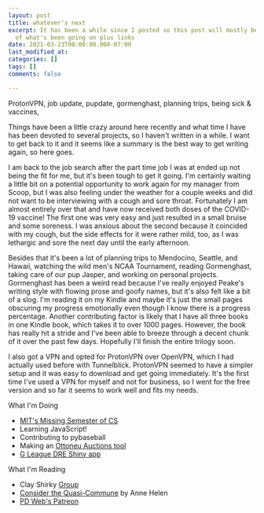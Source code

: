 ```yaml
---
layout: post
title: whatever's next
excerpt: It has been a while since I posted so this post will mostly be a summary
  of what's been going on plus links
date: 2021-03-23T00:00:00.000-07:00
last_modified_at: 
categories: []
tags: []
comments: false

---
```

ProtonVPN, job update, pupdate, gormenghast, planning trips, being sick & vaccines,

Things have been a little crazy around here recently and what time I have has been devoted to several projects, so I haven't written in a while. I want to get back to it and it seems like a summary is the best way to get writing again, so here goes.

I am back to the job search after the part time job I was at ended up not being the fit for me, but it's been tough to get it going. I'm certainly waiting a little bit on a potential opportunity to work again for my manager from Scoop, but I was also feeling under the weather for a couple weeks and did not want to be interviewing with a cough and sore throat. Fortunately I am almost entirely over that and have now received both doses of the COVID-19 vaccine! The first one was very easy and just resulted in a small bruise and some soreness. I was anxious about the second because it coincided with my cough, but the side effects for it were rather mild, too, as I was lethargic and sore the next day until the early afternoon.

Besides that it's been a lot of planning trips to Mendocino, Seattle, and Hawaii, watching the wild men's NCAA Tournament, reading Gormenghast, taking care of our pup Jasper, and working on personal projects. Gormenghast has been a weird read because I've really enjoyed Peake's writing style with flowing prose and goofy names, but it's also felt like a bit of a slog. I'm reading it on my Kindle and maybe it's just the small pages obscuring my progress emotionally even though I know there is a progress percentage. Another contributing factor is likely that I have all three books in one Kindle book, which takes it to over 1000 pages. However, the book has really hit a stride and I've been able to breeze through a decent chunk of it over the past few days. Hopefully I'll finish the entire trilogy soon. 

I also got a VPN and opted for ProtonVPN over OpenVPN, which I had actually used before with Tunnelblick. ProtonVPN seemed to have a simpler setup and it was easy to download and get going immediately. It's the first time I've used a VPN for myself and not for business, so I went for the free version and so far it seems to work well and fits my needs.

What I'm Doing

* [MIT's Missing Semester of CS](https://missing.csail.mit.edu/2020/)
* Learning JavaScript!
* Contributing to pybaseball
* Making an [Ottoneu Auctions tool](https://wfordh.github.io/ottoneu_auctions/)
* [G League DRE Shiny app](https://fordhiggins.shinyapps.io/dre_app/)

What I'm Reading

* Clay Shirky [Group](https://www.gwern.net/docs/technology/2005-shirky-agroupisitsownworstenemy.pdf)
* [Consider the Quasi-Commune](https://annehelen.substack.com/p/consider-the-quasi-commune) by Anne Helen
* [PD Web's Patreon](https://www.patreon.com/user?u=24373441)